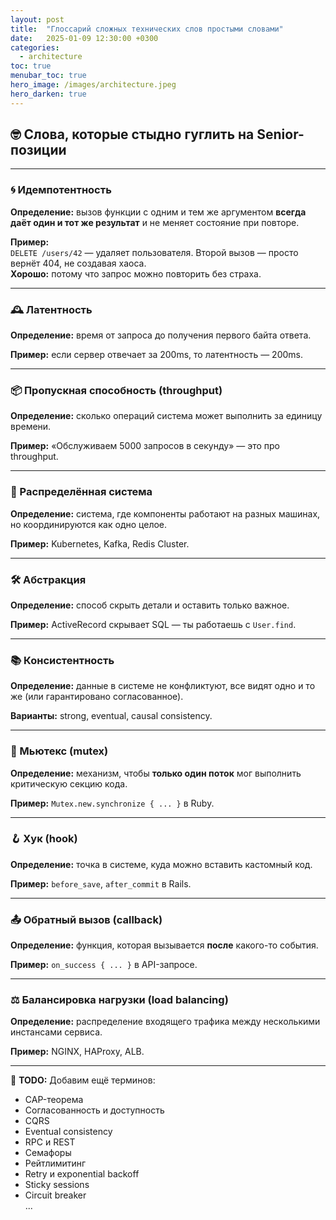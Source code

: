 ```yaml
---
layout: post
title:  "Глоссарий сложных технических слов простыми словами"
date:   2025-01-09 12:30:00 +0300
categories:
  - architecture
toc: true
menubar_toc: true
hero_image: /images/architecture.jpeg
hero_darken: true
---
```


## 🤓 Слова, которые стыдно гуглить на Senior-позиции

---

### 🌀 Идемпотентность

**Определение:** вызов функции с одним и тем же аргументом **всегда даёт один и тот же результат** и не меняет состояние при повторе.

**Пример:**  
`DELETE /users/42` — удаляет пользователя. Второй вызов — просто вернёт 404, не создавая хаоса.  
**Хорошо:** потому что запрос можно повторить без страха.

---

### 🕰️ Латентность

**Определение:** время от запроса до получения первого байта ответа.

**Пример:** если сервер отвечает за 200ms, то латентность — 200ms.

---

### 📦 Пропускная способность (throughput)

**Определение:** сколько операций система может выполнить за единицу времени.

**Пример:** «Обслуживаем 5000 запросов в секунду» — это про throughput.

---

### 🧬 Распределённая система

**Определение:** система, где компоненты работают на разных машинах, но координируются как одно целое.

**Пример:** Kubernetes, Kafka, Redis Cluster.

---

### 🛠️ Абстракция

**Определение:** способ скрыть детали и оставить только важное.

**Пример:** ActiveRecord скрывает SQL — ты работаешь с `User.find`.

---

### 📚 Консистентность

**Определение:** данные в системе не конфликтуют, все видят одно и то же (или гарантировано согласованное).

**Варианты:** strong, eventual, causal consistency.

---

### 🧱 Мьютекс (mutex)

**Определение:** механизм, чтобы **только один поток** мог выполнить критическую секцию кода.

**Пример:** `Mutex.new.synchronize { ... }` в Ruby.

---

### 🪝 Хук (hook)

**Определение:** точка в системе, куда можно вставить кастомный код.

**Пример:** `before_save`, `after_commit` в Rails.

---

### 📤 Обратный вызов (callback)

**Определение:** функция, которая вызывается **после** какого-то события.

**Пример:** `on_success { ... }` в API-запросе.

---

### ⚖️ Балансировка нагрузки (load balancing)

**Определение:** распределение входящего трафика между несколькими инстансами сервиса.

**Пример:** NGINX, HAProxy, ALB.

---

📌 **TODO:** Добавим ещё терминов:

- CAP-теорема  
- Согласованность и доступность  
- CQRS  
- Eventual consistency  
- RPC и REST  
- Семафоры  
- Рейтлимитинг  
- Retry и exponential backoff  
- Sticky sessions  
- Circuit breaker  
...

